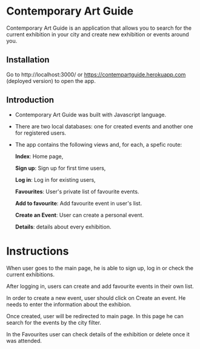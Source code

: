 # Contemporary Art Guide
Contemporary Art Guide is an application that allows you to search for the current exhibition in your city and create new exhibition or events around you.
## Installation
Go to http://localhost:3000/ or https://contempartguide.herokuapp.com (deployed version) to open the app.
## Introduction
* Contemporary Art Guide was built with Javascript language.
* There are two local databases: one for created events and another one for registered users.  
* The app contains the following views and, for each, a spefic route:

  **Index**: Home page, 
  
  **Sign up**: Sign up for first time users,
  
  **Log in**: Log in for existing users,
  
  **Favourites**: User's private list of favourite events.
  
  **Add to favourite**: Add favourite event in user's list.
  
  **Create an Event**: User can create a personal event. 
  
  **Details**: details about every exhibition. 
  
# Instructions
  
When user goes to the main page, he is able to sign up, log in or check the current exhibitions. 

After logging in, users can create and add favourite events in their own list. 

In order to create a new event, user should click on Create an event. He needs to enter the information about the exhibion.

Once created, user will be redirected to main page. In this page he can search for the events by the city filter.

In the Favourites user can check details of the exhibition or delete once it was attended.
